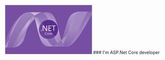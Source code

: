 <img src="https://github.com/BorisMinin/BorisMinin/blob/main/image.png" width="280"> 
### I'm ASP.Net Core developer
